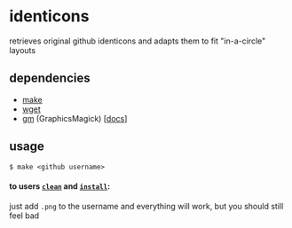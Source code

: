 # identicons
retrieves original github identicons and adapts them to fit "in-a-circle" layouts

## dependencies
- [make](https://www.gnu.org/software/make/)
- [wget](https://www.gnu.org/software/wget/)
- [gm](http://www.graphicsmagick.org) (GraphicsMagick)  [[docs](http://www.graphicsmagick.org/GraphicsMagick.html)]

## usage

```
$ make <github username>
```

#### to users [`clean`](https://github.com/clean) and [`install`](https://github.com/install):

just add `.png` to the username and everything will work, but you should still feel bad
